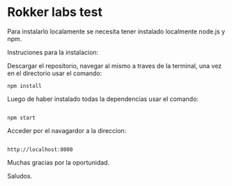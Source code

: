 # Rokker labs test


Para instalarlo localamente se necesita tener instalado localmente node.js y npm.


Instruciones para la instalacion:



Descargar el repositorio, navegar al mismo a traves de la terminal, una vez en el directorio usar el comando: 

```
npm install

```


Luego de haber instalado todas la dependencias usar el comando:

```

npm start

```



Acceder por el navagardor a la direccion:

```

http://localhost:8000

```


Muchas gracias por la oportunidad.

Saludos.


